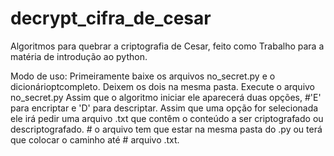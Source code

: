 # decrypt_cifra_de_cesar

Algoritmos para quebrar a criptografia de Cesar, feito como 
Trabalho para a matéria de introdução ao python.

Modo de uso:
  Primeiramente baixe os arquivos no_secret.py e o dicionárioptcompleto.
  Deixem os dois na mesma pasta.
  Execute o arquivo no_secret.py
  Assim que o algoritmo iniciar ele aparecerá duas opções,
     #'E' para encriptar e 'D' para descriptar.
  Assim que uma opção for selecionada ele irá pedir uma arquivo .txt que contêm
  o conteúdo a ser criptografado ou descriptografado.
     # o arquivo tem que estar na mesma pasta do .py ou terá que colocar o caminho até
     # arquivo .txt.  
    
